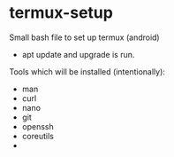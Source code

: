 # termux-setup
Small bash file to set up termux (android) 

- apt update and upgrade is run.

Tools which will be installed (intentionally):
 - man
 - curl
 - nano
 - git
 - openssh
 - coreutils
 -
